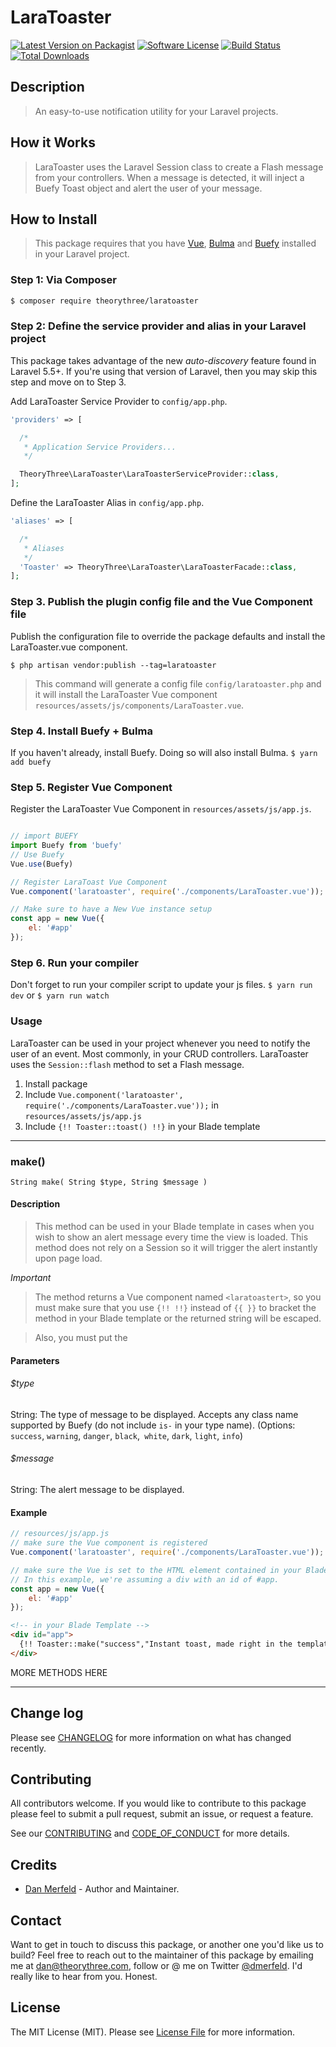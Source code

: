 # LaraToaster

[![Latest Version on Packagist][ico-version]][link-packagist]
[![Software License][ico-license]](LICENSE.md)
[![Build Status][ico-travis]][link-travis]
[![Total Downloads][ico-downloads]][link-downloads]

## Description
> An easy-to-use notification utility for your Laravel projects.

## How it Works
> LaraToaster uses the Laravel Session class to create a Flash message from your controllers. When a message is detected, it will inject a Buefy Toast object and alert the user of your message.

## How to Install
> This package requires that you have [Vue][link-vue], [Bulma][link-bulma] and [Buefy][link-buefy] installed in your Laravel project.

### Step 1: Via Composer

``` bash
$ composer require theorythree/laratoaster
```

### Step 2: Define the service provider and alias in your Laravel project

This package takes advantage of the new _auto-discovery_ feature found in Laravel 5.5+. If you're using that version of Laravel, then you may skip this step and move on to Step 3.

Add LaraToaster Service Provider to `config/app.php`.
``` php
'providers' => [

  /*
   * Application Service Providers...
   */

  TheoryThree\LaraToaster\LaraToasterServiceProvider::class,
];
```

Define the LaraToaster Alias in `config/app.php`.
```php
'aliases' => [

  /*
   * Aliases
   */
  'Toaster' => TheoryThree\LaraToaster\LaraToasterFacade::class,
];
```

### Step 3. Publish the plugin config file and the Vue Component file

Publish the configuration file to override the package defaults and install the LaraToaster.vue component.

`$ php artisan vendor:publish --tag=laratoaster`

>This command will generate a config file `config/laratoaster.php` and it will install the LaraToaster Vue component `resources/assets/js/components/LaraToaster.vue`.

### Step 4. Install Buefy + Bulma

If you haven't already, install Buefy. Doing so will also install Bulma.
`$ yarn add buefy`


### Step 5. Register Vue Component

Register the LaraToaster Vue Component in `resources/assets/js/app.js`.
```javascript

// import BUEFY
import Buefy from 'buefy'
// Use Buefy
Vue.use(Buefy)

// Register LaraToast Vue Component
Vue.component('laratoaster', require('./components/LaraToaster.vue'));

// Make sure to have a New Vue instance setup
const app = new Vue({
    el: '#app'
});

```

### Step 6. Run your compiler
Don't forget to run your compiler script to update your js files.
`$ yarn run dev` or `$ yarn run watch`


### Usage
LaraToaster can be used in your project whenever you need to notify the user of an event. Most commonly, in your CRUD controllers. LaraToaster uses the `Session::flash` method to set a Flash message.

1. Install package
2. Include `Vue.component('laratoaster', require('./components/LaraToaster.vue'));` in `resources/assets/js/app.js`
3. Include `{!! Toaster::toast() !!}` in your Blade template

---

### make()

`String make( String $type, String $message )`

#### Description
> This method can be used in your Blade template in cases when you wish to show an alert message every time the view is loaded. This method does not rely on a Session so it will trigger the alert instantly upon page load.

_Important_
>The method returns a Vue component named `<laratoastert>`, so you must make sure that you use `{!! !!}` instead of `{{ }}` to bracket the method in your Blade template or the returned string will be escaped.

> Also, you must put the

#### Parameters

###### $type
String: The type of message to be displayed. Accepts any class name supported by Buefy (do not include `is-` in your type name). (Options: `success`, `warning`, `danger`, `black`,` white`, `dark`, `light`, `info`)

###### $message
String: The alert message to be displayed.

#### Example

``` js
// resources/js/app.js
// make sure the Vue component is registered
Vue.component('laratoaster', require('./components/LaraToaster.vue'));

// make sure the Vue is set to the HTML element contained in your Blade template
// In this example, we're assuming a div with an id of #app.
const app = new Vue({
    el: '#app'
});

```

``` html
<!-- in your Blade Template -->
<div id="app">
  {!! Toaster::make("success","Instant toast, made right in the template!") !!}
</div>  

```
MORE METHODS HERE

---

## Change log

Please see [CHANGELOG](CHANGELOG.md) for more information on what has changed recently.

## Contributing
All contributors welcome. If you would like to contribute to this package please feel to submit a pull request, submit an issue, or request a feature.

See our [CONTRIBUTING](CONTRIBUTING.md) and [CODE_OF_CONDUCT](CODE_OF_CONDUCT.md) for more details.

## Credits

- [Dan Merfeld][link-author] - Author and Maintainer.

## Contact
Want to get in touch to discuss this package, or another one you'd like us to build? Feel free to reach out to the maintainer of this package by emailing me at [dan@theorythree.com][link-mailme], follow or @ me on Twitter [@dmerfeld][link-tweetme]. I'd really like to hear from you. Honest.

## License

The MIT License (MIT). Please see [License File](LICENSE.md) for more information.

[ico-version]: https://img.shields.io/packagist/v/theorythree/LaraToaster.svg?style=flat-square
[ico-license]: https://img.shields.io/badge/license-MIT-brightgreen.svg?style=flat-square
[ico-travis]: https://img.shields.io/travis/theorythree/LaraToast/master.svg?style=flat-square
[ico-scrutinizer]: https://img.shields.io/scrutinizer/coverage/g/theorythree/LaraToaster.svg?style=flat-square
[ico-code-quality]: https://img.shields.io/scrutinizer/g/theorythree/LaraToaster.svg?style=flat-square
[ico-downloads]: https://img.shields.io/packagist/dt/theorythree/LaraToaster.svg?style=flat-square

[link-packagist]: https://packagist.org/packages/theorythree/LaraToaster
[link-travis]: https://travis-ci.org/theorythree/LaraToaster
[link-scrutinizer]: https://scrutinizer-ci.com/g/theorythree/LaraToaster/code-structure
[link-code-quality]: https://scrutinizer-ci.com/g/theorythree/LaraToaster
[link-downloads]: https://packagist.org/packages/theorythree/LaraToaster
[link-author]: https://github.com/dmerfeld
[link-contributors]: ../../contributors
[link-mailme]: mailto:dan@theorythree.com
[link-tweetme]: https://twitter.com/dmerfeld
[link-bulma]: https://bulma.io
[link-buefy]: https://buefy.github.io
[link-vue]: https://vuejs.org
